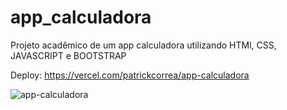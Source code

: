 # app_calculadora
Projeto acadêmico de um app calculadora utilizando HTMl, CSS, JAVASCRIPT e BOOTSTRAP 

Deploy: https://vercel.com/patrickcorrea/app-calculadora

![app-calculadora](https://user-images.githubusercontent.com/91493737/192153251-2decafea-32d2-4bab-ab28-399bd9f7cf23.jpeg)
